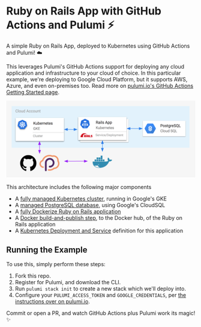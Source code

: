 # Ruby on Rails App with GitHub Actions and Pulumi ⚡️

A simple Ruby on Rails App, deployed to Kubernetes using GitHub Actions and Pulumi! ☁️

This leverages Pulumi's GitHub Actions support for deploying any cloud application and infrastructure to
your cloud of choice. In this particular example, we're deploying to Google Cloud Platform, but it supports
AWS, Azure, and even on-premises too. Read more on
[pulumi.io's GitHub Actions Getting Started page](https://pulumi.io/github).

![Architecture](./arch.png)

This architecture includes the following major components

* A [fully managed Kubernetes cluster](https://github.com/pulumi/actions-example-gke-rails/blob/master/infra/cluster.ts), running in Google's GKE
* A [managed PostgreSQL database](https://github.com/pulumi/actions-example-gke-rails/blob/master/infra/db.ts), using Google's CloudSQL
* A [fully Dockerize Ruby on Rails application](https://github.com/pulumi/actions-example-gke-rails/blob/master/app)
* A [Docker build-and-publish step](https://github.com/pulumi/actions-example-gke-rails/blob/master/infra/index.ts#L11), to the Docker hub, of the Ruby on Rails application
* A [Kubernetes Deployment and Service](https://github.com/pulumi/actions-example-gke-rails/blob/master/infra/index.ts#L24) definition for this application

## Running the Example

To use this, simply perform these steps:

1. Fork this repo.
2. Register for Pulumi, and download the CLI.
3. Run `pulumi stack init` to create a new stack which we'll deploy into.
4. Configure your `PULUMI_ACCESS_TOKEN` and `GOOGLE_CREDENTIALS`, per [the instructions over on pulumi.io](https://pulumi.io/github).

Commit or open a PR, and watch GitHub Actions plus Pulumi work its magic! ✨
